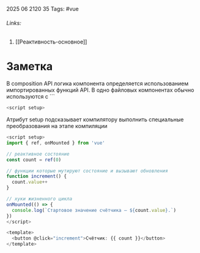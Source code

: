 2025 06 2120 35
Tags: #vue 
###### Links: 
1) [[Реактивность-основное]]
# Заметка
В composition API логика компонента определяется использованием импортированных функций API. В одно файловых компонентах обычно используются с ```
```javascript
<script setup>
```
Атрибут setup подсказывает компилятору выполнить специальные преобразования на этапе компиляции
```javascript
<script setup>
import { ref, onMounted } from 'vue'

// реактивное состояние
const count = ref(0)

// функции которые мутируют состояние и вызывают обновления
function increment() {
  count.value++
}

// хуки жизненного цикла
onMounted(() => {
  console.log(`Стартовое значение счётчика — ${count.value}.`)
})
</script>

<template>
  <button @click="increment">Счётчик: {{ count }}</button>
</template>
```